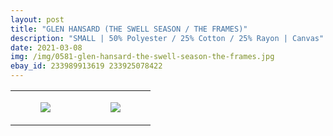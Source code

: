 ```yaml
---
layout: post
title: "GLEN HANSARD (THE SWELL SEASON / THE FRAMES)"
description: "SMALL | 50% Polyester / 25% Cotton / 25% Rayon | Canvas"
date: 2021-03-08
img: /img/0581-glen-hansard-the-swell-season-the-frames.jpg
ebay_id: 233989913619 233925078422
---
```




<table style="width:100%;"><tr><td style="vertical-align:top;">
      <figure class="tmblr-full" data-orig-height="2048" data-orig-width="1365" data-orig-src="https://concertshirts.netlify.app/shirts/0581/0581-01.jpg"><img src="https://64.media.tumblr.com/b55ec4965ab15d2e3136e6ebe0e9315a/6a879390b5327685-6d/s540x810/e18c772b91c35b8f4ef07905f5caa524009fc8f8.jpg" data-orig-height="2048" data-orig-width="1365" data-orig-src="https://concertshirts.netlify.app/shirts/0581/0581-01.jpg"/></figure></td>
    <td style="vertical-align:top;">
      <figure class="tmblr-full" data-orig-height="2048" data-orig-width="1365" data-orig-src="https://concertshirts.netlify.app/shirts/0581/0581-02.jpg"><img src="https://64.media.tumblr.com/54d88636630b5790348e643c1a15ce41/6a879390b5327685-89/s540x810/710522042be8cde1abb4f8d2921f5e070c82a510.jpg" data-orig-height="2048" data-orig-width="1365" data-orig-src="https://concertshirts.netlify.app/shirts/0581/0581-02.jpg"/></figure></td>
  </tr></table>
